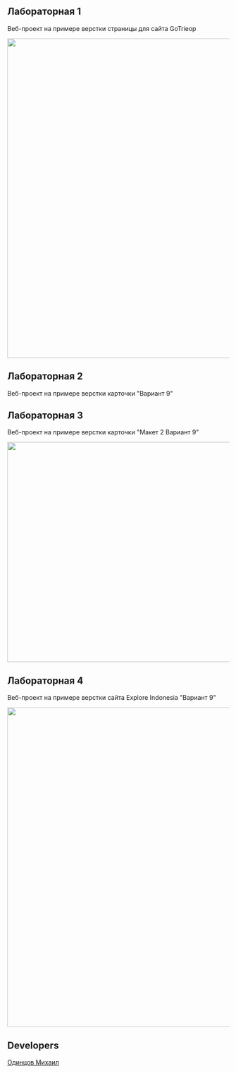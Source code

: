 ## Лабораторная 1

Веб-проект на примере верстки страницы для сайта GoTrieop

<p align="center">
      <img src="https://i.ibb.co/rmw9m21/GoTrieop.png" width="726">
</p>

## Лабораторная 2

Веб-проект на примере верстки карточки "Вариант 9"

## Лабораторная 3

Веб-проект на примере верстки карточки "Макет 2 Вариант 9"

<p align="center">
      <img src="https://ibb.org.ru/images/2024/11/24/VARIANT-9-2.md.png" width="726" height="500">
</p>

## Лабораторная 4

Веб-проект на примере верстки сайта Explore Indonesia "Вариант 9"

<p align="center">
      <img src="https://ibb.org.ru/images/2024/12/14/Screenshot.png" width="726">
</p>

## Developers

[Одинцов Михаил](https://github.com/urbantatsu)

